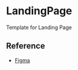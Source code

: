 # LandingPage

Template for Landing Page

## Reference

- [Figma](<https://www.figma.com/file/BWHRkbAIXTTWCUESi3pIzm/RegiM---Early-Access-Landing-Page-Template-(Community)?node-id=2554%3A454>)
